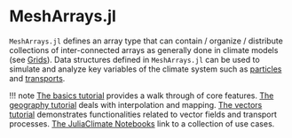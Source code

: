 # MeshArrays.jl

`MeshArrays.jl` defines an array type that can contain / organize / distribute collections of inter-connected arrays as generally done in climate models (see [Grids](@ref)). Data structures defined in `MeshArrays.jl` can be used to simulate and analyze key variables of the climate system such as [particles](https://doi.org/10.21105/joss.02813) and [transports](https://doi.org/10.1038/s41561-019-0333-7).

!!! note
    [The basics tutorial](tutorials/basics.html) provides a walk through of core features. [The geography tutorial](tutorials/geography.html) deals with interpolation and mapping. [The vectors tutorial](tutorials/vectors.html) demonstrates functionalities related to vector fields and transport processes. [The JuliaClimate Notebooks](https://juliaclimate.github.io/GlobalOceanNotebooks/) link to a collection of use cases.

